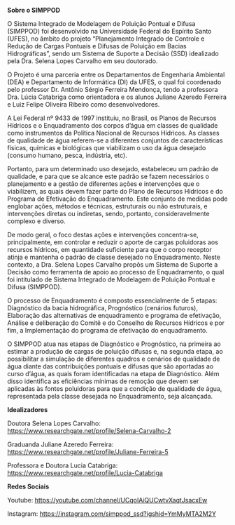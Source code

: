 **Sobre o SIMPPOD**

O Sistema Integrado de Modelagem de Poluição Pontual e Difusa (SIMPPOD) foi desenvolvido na Universidade Federal do Espírito Santo (UFES), no âmbito do projeto “Planejamento Integrado de Controle e Redução de Cargas Pontuais e Difusas de Poluição em Bacias Hidrográficas”, sendo um Sistema de Suporte a Decisão (SSD) idealizado pela Dra. Selena Lopes Carvalho em seu doutorado.

O Projeto é uma parceria entre os Departamentos de Engenharia Ambiental (DEA) e Departamento de Informática (DI) da UFES, o qual foi coordenado pelo professor Dr. Antônio Sérgio Ferreira Mendonça, tendo a professora Dra. Lúcia Catabriga como orientadora e os alunos Juliane Azeredo Ferreira e Luiz Felipe Oliveira Ribeiro como desenvolvedores.

A Lei Federal nº 9433 de 1997 instituiu, no Brasil, os Planos de Recursos Hídricos e o Enquadramento dos corpos d’água em classes de qualidade como instrumentos da Política Nacional de Recursos Hídricos. As classes de qualidade de água referem-se a diferentes conjuntos de características físicas, químicas e biológicas que viabilizam o uso da água desejado (consumo humano, pesca, indústria, etc). 

Portanto, para um determinado uso desejado, estabeleceu um padrão de qualidade, e para que se alcance este padrão se fazem necessários o planejamento e a gestão de diferentes ações e intervenções que o viabilizem, as quais devem fazer parte do Plano de Recursos Hídricos e do Programa de Efetivação do Enquadramento. Este conjunto de medidas pode englobar ações, métodos e técnicas, estruturais ou não estruturais, e intervenções diretas ou indiretas, sendo, portanto, consideravelmente complexo e diverso. 

De modo geral, o foco destas ações e intervenções concentra-se, principalmente, em controlar e reduzir o aporte de cargas poluidoras aos recursos hídricos, em quantidade suficiente para que o corpo receptor atinja e mantenha o padrão de classe desejado no Enquadramento. Neste contexto, a Dra. Selena Lopes Carvalho propôs um Sistema de Suporte a Decisão como ferramenta de apoio ao processo de Enquadramento, o qual foi intitulado de Sistema Integrado de Modelagem de Poluição Pontual e Difusa (SIMPPOD).

O processo de Enquadramento é composto essencialmente de 5 etapas: Diagnóstico da bacia hidrográfica, Prognóstico (cenários futuros), Elaboração das alternativas de enquadramento e programa de efetivação, Análise e deliberação do Comitê e do Conselho de Recursos Hídricos e por fim, a Implementação do programa de efetivação do enquadramento.

O SIMPPOD atua nas etapas de Diagnóstico e Prognóstico, na primeira ao estimar a produção de cargas de poluição difusas e, na segunda etapa, ao possibilitar a simulação de diferentes quadros e cenários de qualidade de água diante das contribuições pontuais e difusas que são aportadas ao curso d’água, as quais foram identificadas na etapa de Diagnóstico. Além disso identifica as eficiências mínimas de remoção que devem ser aplicadas às fontes poluidoras para que a condição de qualidade de água, representada pela classe desejada no Enquadramento, seja alcançada.

**Idealizadores**

Doutora Selena Lopes Carvalho: https://www.researchgate.net/profile/Selena-Carvalho-2

Graduanda Juliane Azeredo Ferreira: https://www.researchgate.net/profile/Juliane-Ferreira-5

Professora e Doutora Lucia Catabriga: https://www.researchgate.net/profile/Lucia-Catabriga

**Redes Sociais**

Youtube: https://youtube.com/channel/UCqoIAiQUCwtvXaqtJsacxEw

Instagram: https://instagram.com/simppod_ssd?igshid=YmMyMTA2M2Y
